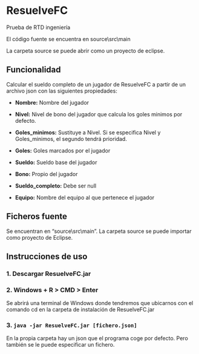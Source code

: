# ResuelveFC
Prueba de RTD ingeniería

El código fuente se encuentra en source\src\main

La carpeta source se puede abrir como un proyecto de eclipse.

## Funcionalidad
Calcular el sueldo completo de un jugador de ResuelveFC a partir de un archivo json con las siguientes propiedades:

- **Nombre:** Nombre del jugador

- **Nivel:** Nivel de bono del jugador que calcula los goles minimos por defecto.

- **Goles_minimos:** Sustituye a Nivel. Si se especifica Nivel y Goles_minimos, el segundo tendrá prioridad.

- **Goles:** Goles marcados por el jugador

- **Sueldo:** Sueldo base del jugador

- **Bono:** Propio del jugador

- **Sueldo_completo:** Debe ser null

- **Equipo:** Nombre del equipo al que pertenece el jugador

## Ficheros fuente

Se encuentran en “source\src\main”. La carpeta source se puede importar como proyecto de Eclipse.

## Instrucciones de uso

### 1. Descargar ResuelveFC.jar

### 2. Windows + R > CMD > Enter

Se abrirá una terminal de Windows donde tendremos que ubicarnos con el comando cd en la carpeta de instalación de ResuelveFC.jar

### 3. ```java -jar ResuelveFC.jar [fichero.json]```

En la propia carpeta hay un json que el programa coge por defecto. Pero también se le puede especificar un fichero.

